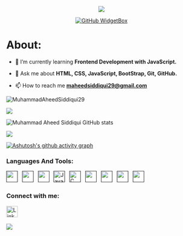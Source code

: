 <div align="center">

![](https://capsule-render.vercel.app/api?type=waving&height=300&color=gradient&customColorList=9&text=Hi%20👋,%20I'm%20Muhammad%20Aheed%20‍💻&desc=JavaScript%20Developer%20|%20Crafting%20Responsive%20Web%20Interfaces&descAlign=50&descAlignY=58&fontSize=50&fontAlign=50&fontAlignY=33)

[![GitHub WidgetBox](https://github-widgetbox.vercel.app/api/profile?username=MuhammadAheedSiddiqui29&data=followers,repositories,commits&theme=darkmode&hide_border=true&font=Roboto)](https://github.com/MuhammadAheedSiddiqui29)



</div>

<h1>About:</h1>

- 🌱 I’m currently learning **Frontend Development with JavaScript.**

- 💬 Ask me about **HTML, CSS, JavaScript, BootStrap, Git, GitHub.**

- 📫 How to reach me **maheedsiddiqui29@gmail.com**
  
<p align="left"> <img src="https://komarev.com/ghpvc/?username=MuhammadAheedSiddiqui29&label=Profile%20views&color=0e75b6&style=flat" alt="MuhammadAheedSiddiqui29" /> </p>

<p><img align="center" src="https://github-readme-stats.vercel.app/api/top-langs?username=MuhammadAheedSiddiqui29&show_icons=true&locale=en&layout=compact"/></p>

![Muhammad Aheed Siddiqui GitHub stats](https://github-readme-stats.vercel.app/api?username=MuhammadAheedSiddiqui29&show_icons=true&bg_color=00000000)
<p><img align="center" src="http://github-readme-streak-stats.herokuapp.com?user=MuhammadAheedSiddiqui29&theme=dark&background=000000"/></p>


[![Ashutosh's github activity graph](https://github-readme-activity-graph.vercel.app/graph?username=MuhammadAheedSiddiqui29&bg_color=000000&color=00ffee&line=ffffff&point=0008ff&area=true&hide_border=true)](https://github.com/ashutosh00710/github-readme-activity-graph)

### Languages And Tools:

<a href="" title="HTML" target="_blank" rel="noreferrer"><img src="https://www.vectorlogo.zone/logos/w3_html5/w3_html5-icon.svg" alt="" width="30" height="30"/></a>&nbsp;&nbsp;
<a href="" title="CSS" target="_blank" rel="noreferrer"><img src="https://www.vectorlogo.zone/logos/w3_css/w3_css-icon.svg" alt="" width="30" height="30"/></a>&nbsp;&nbsp;
<a href="" title="BOOTSTRAP" target="_blank" rel="noreferrer"><img src="https://www.vectorlogo.zone/logos/getbootstrap/getbootstrap-icon.svg" alt="" width="30" height="30"/></a>&nbsp;&nbsp;
<a href="" target="_blank" title="JavaScript" rel="noreferrer"><img src="https://www.freepnglogos.com/uploads/javascript-png/javascript-vector-logo-yellow-png-transparent-javascript-vector-12.png" alt="JavaScript" width="30" height="30"/></a>&nbsp;&nbsp;
<a href="" title="CPP" target="_blank" rel="noreferrer"><img src="https://upload.wikimedia.org/wikipedia/commons/3/32/C%2B%2B_logo.png" alt="C" width="30" height="30"/></a>&nbsp;&nbsp;
<a href="" title="JAVA" target="_blank" rel="noreferrer"><img src="https://img.icons8.com/?size=100&id=13679&format=png&color=000000" alt="" width="30" height="30"/></a>&nbsp;&nbsp;
<a href="" title="C" target="_blank" rel="noreferrer"><img src="https://img.icons8.com/?size=100&id=40670&format=png&color=000000" alt="" width="30" height="30"/></a>&nbsp;&nbsp;
<a href="" title="Git" target="_blank" rel="noreferrer"><img src="https://www.vectorlogo.zone/logos/git-scm/git-scm-icon.svg" alt="" width="30" height="30"/></a>&nbsp;&nbsp;
<a href="" title="Git Hub" target="_blank" rel="noreferrer"><img src="https://www.vectorlogo.zone/logos/github/github-tile.svg" alt="" width="30" height="30"/></a>&nbsp;&nbsp;

<h3>Connect with me:</h3>

<a href="https://www.linkedin.com/in/muhammad-aheed-siddiqui-b1233a2a2/" title="Muhammad Aheed Siddiqui" target="_blank" rel="noreferrer"><img src="https://www.vectorlogo.zone/logos/linkedin/linkedin-tile.svg" alt="LinkedIn" width="30" height="30"/></a>&nbsp;&nbsp;


![](https://capsule-render.vercel.app/api?type=waving&height=150&color=gradient&customColorList=9&descAlign=47&descAlignY=58&fontSize=50&fontAlign=50&fontAlignY=33&section=footer)
  
